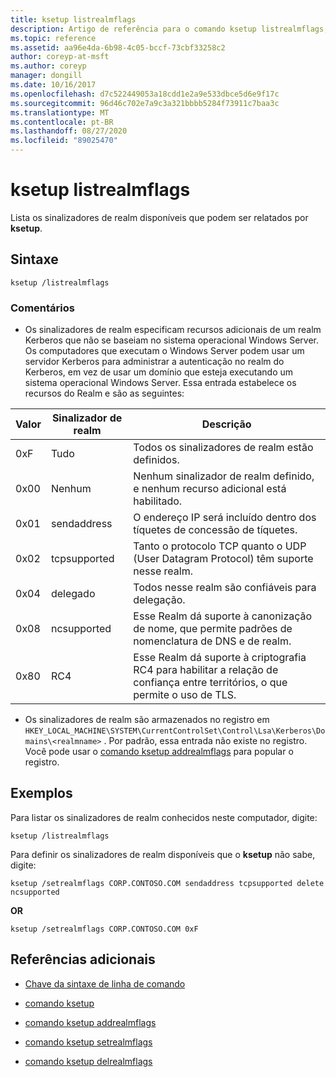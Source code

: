 ```yaml
---
title: ksetup listrealmflags
description: Artigo de referência para o comando ksetup listrealmflags, que lista os sinalizadores de realm disponíveis que podem ser relatados pelo ksetup.
ms.topic: reference
ms.assetid: aa96e4da-6b98-4c05-bccf-73cbf33258c2
author: coreyp-at-msft
ms.author: coreyp
manager: dongill
ms.date: 10/16/2017
ms.openlocfilehash: d7c522449053a18cdd1e2a9e533dbce5d6e9f17c
ms.sourcegitcommit: 96d46c702e7a9c3a321bbbb5284f73911c7baa3c
ms.translationtype: MT
ms.contentlocale: pt-BR
ms.lasthandoff: 08/27/2020
ms.locfileid: "89025470"
---
```

# <a name="ksetup-listrealmflags"></a>ksetup listrealmflags

Lista os sinalizadores de realm disponíveis que podem ser relatados por **ksetup**.

## <a name="syntax"></a>Sintaxe

```
ksetup /listrealmflags
```

### <a name="remarks"></a>Comentários

- Os sinalizadores de realm especificam recursos adicionais de um realm Kerberos que não se baseiam no sistema operacional Windows Server. Os computadores que executam o Windows Server podem usar um servidor Kerberos para administrar a autenticação no realm do Kerberos, em vez de usar um domínio que esteja executando um sistema operacional Windows Server. Essa entrada estabelece os recursos do Realm e são as seguintes:

| Valor | Sinalizador de realm | Descrição |
| ----- | ---------- | ----------- |
| 0xF | Tudo | Todos os sinalizadores de realm estão definidos. |
| 0x00 | Nenhum | Nenhum sinalizador de realm definido, e nenhum recurso adicional está habilitado. |
| 0x01 | sendaddress | O endereço IP será incluído dentro dos tíquetes de concessão de tíquetes. |
| 0x02 | tcpsupported | Tanto o protocolo TCP quanto o UDP (User Datagram Protocol) têm suporte nesse realm. |
| 0x04 | delegado | Todos nesse realm são confiáveis para delegação. |
| 0x08 | ncsupported | Esse Realm dá suporte à canonização de nome, que permite padrões de nomenclatura de DNS e de realm. |
| 0x80 | RC4 | Esse Realm dá suporte à criptografia RC4 para habilitar a relação de confiança entre territórios, o que permite o uso de TLS. |

- Os sinalizadores de realm são armazenados no registro em `HKEY_LOCAL_MACHINE\SYSTEM\CurrentControlSet\Control\Lsa\Kerberos\Domains\<realmname>` . Por padrão, essa entrada não existe no registro. Você pode usar o [comando ksetup addrealmflags](ksetup-addrealmflags.md) para popular o registro.

## <a name="examples"></a>Exemplos

Para listar os sinalizadores de realm conhecidos neste computador, digite:

```
ksetup /listrealmflags
```

Para definir os sinalizadores de realm disponíveis que o **ksetup** não sabe, digite:

```
ksetup /setrealmflags CORP.CONTOSO.COM sendaddress tcpsupported delete ncsupported
```

**OR**

```
ksetup /setrealmflags CORP.CONTOSO.COM 0xF
```

## <a name="additional-references"></a>Referências adicionais

- [Chave da sintaxe de linha de comando](command-line-syntax-key.md)

- [comando ksetup](ksetup.md)

- [comando ksetup addrealmflags](ksetup-addrealmflags.md)

- [comando ksetup setrealmflags](ksetup-setrealmflags.md)

- [comando ksetup delrealmflags](ksetup-delrealmflags.md)
